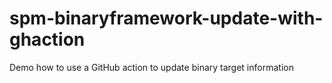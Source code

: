 # spm-binaryframework-update-with-ghaction
Demo how to use a GitHub action to update binary target information
